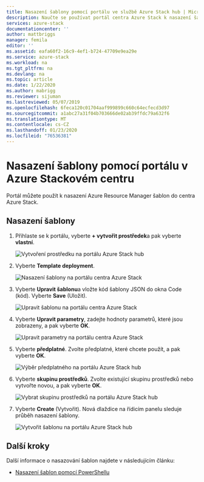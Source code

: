 ```yaml
---
title: Nasazení šablony pomocí portálu ve službě Azure Stack hub | Microsoft Docs
description: Naučte se používat portál centra Azure Stack k nasazení šablony.
services: azure-stack
documentationcenter: ''
author: mattbriggs
manager: femila
editor: ''
ms.assetid: eafa60f2-16c9-4ef1-b724-47709e9ea29e
ms.service: azure-stack
ms.workload: na
ms.tgt_pltfrm: na
ms.devlang: na
ms.topic: article
ms.date: 1/22/2020
ms.author: mabrigg
ms.reviewer: sijuman
ms.lastreviewed: 05/07/2019
ms.openlocfilehash: 6feca120c01704aaf999899c660c64ecfecd3d97
ms.sourcegitcommit: a1abc27a31f04b703666de02ab39ffdc79a632f6
ms.translationtype: MT
ms.contentlocale: cs-CZ
ms.lasthandoff: 01/23/2020
ms.locfileid: "76536381"
---
```

# <a name="deploy-a-template-using-the-portal-in-azure-stack-hub"></a>Nasazení šablony pomocí portálu v Azure Stackovém centru

Portál můžete použít k nasazení Azure Resource Manager šablon do centra Azure Stack.

## <a name="to-deploy-a-template"></a>Nasazení šablony

1. Přihlaste se k portálu, vyberte **+ vytvořit prostředek**a pak vyberte **vlastní**.

   ![Vytvoření prostředku na portálu Azure Stack hub](media/azure-stack-deploy-template-portal/template-deploy1.png)

1. Vyberte **Template deployment**.

   ![Nasazení šablony na portálu centra Azure Stack](media/azure-stack-deploy-template-portal/template-deploy2.png)

1. Vyberte **Upravit šablonu**a vložte kód šablony JSON do okna Code (kód). Vyberte **Save** (Uložit).

   ![Upravit šablonu na portálu centra Azure Stack](media/azure-stack-deploy-template-portal/template-deploy3.png)

1. Vyberte **Upravit parametry**, zadejte hodnoty parametrů, které jsou zobrazeny, a pak vyberte **OK**.

   ![Upravit parametry na portálu centra Azure Stack](media/azure-stack-deploy-template-portal/template-deploy4.png)

1. Vyberte **předplatné**. Zvolte předplatné, které chcete použít, a pak vyberte **OK**.

   ![Výběr předplatného na portálu Azure Stack hub](media/azure-stack-deploy-template-portal/template-deploy5.png)

1. Vyberte **skupinu prostředků**. Zvolte existující skupinu prostředků nebo vytvořte novou, a pak vyberte **OK**.

   ![Vybrat skupinu prostředků na portálu Azure Stack hub](media/azure-stack-deploy-template-portal/template-deploy6.png)

1. Vyberte **Create** (Vytvořit). Nová dlaždice na řídicím panelu sleduje průběh nasazení šablony.

   ![Vytvořit šablonu na portálu Azure Stack hub](media/azure-stack-deploy-template-portal/template-deploy7.png)

## <a name="next-steps"></a>Další kroky

Další informace o nasazování šablon najdete v následujícím článku:

- [Nasazení šablon pomocí PowerShellu](azure-stack-deploy-template-powershell.md)
